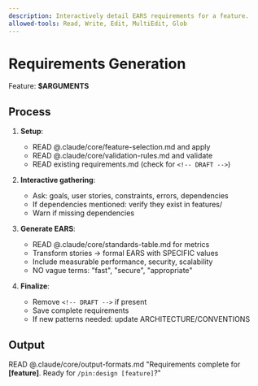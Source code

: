 ```yaml
---
description: Interactively detail EARS requirements for a feature.
allowed-tools: Read, Write, Edit, MultiEdit, Glob
---
```


# Requirements Generation
Feature: **$ARGUMENTS**

## Process

1. **Setup**:
   - READ @.claude/core/feature-selection.md and apply
   - READ @.claude/core/validation-rules.md and validate
   - READ existing requirements.md (check for `<!-- DRAFT -->`)

2. **Interactive gathering**:
   - Ask: goals, user stories, constraints, errors, dependencies
   - If dependencies mentioned: verify they exist in features/
   - Warn if missing dependencies

3. **Generate EARS**:
   - READ @.claude/core/standards-table.md for metrics
   - Transform stories → formal EARS with SPECIFIC values
   - Include measurable performance, security, scalability
   - NO vague terms: "fast", "secure", "appropriate"

4. **Finalize**:
   - Remove `<!-- DRAFT -->` if present
   - Save complete requirements
   - If new patterns needed: update ARCHITECTURE/CONVENTIONS

## Output
READ @.claude/core/output-formats.md
"Requirements complete for **[feature]**. Ready for `/pin:design [feature]`?"